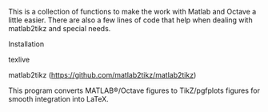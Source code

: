 This is a collection of functions to make the work with Matlab and Octave a little easier. There are also a few lines of code that help when dealing with matlab2tikz and special needs. 

Installation

texlive

matlab2tikz (https://github.com/matlab2tikz/matlab2tikz)

This program converts MATLAB®/Octave figures to TikZ/pgfplots figures for smooth integration into LaTeX. 
